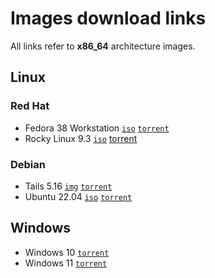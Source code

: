 # Images download links

All links refer to **x86_64** architecture images.

## Linux

### Red Hat

* Fedora 38 Workstation [`iso`](https://download.fedoraproject.org/pub/fedora/linux/releases/38/Workstation/x86_64/iso/Fedora-Workstation-Live-x86_64-38-1.6.iso) [`torrent`](https://torrent.fedoraproject.org/torrents/Fedora-Workstation-Live-x86_64-38.torrent)
* Rocky Linux 9.3 [`iso`](https://download.rockylinux.org/pub/rocky/9/isos/x86_64/Rocky-9.3-x86_64-dvd.iso) [torrent](https://download.rockylinux.org/pub/rocky/9/isos/x86_64/Rocky-9.3-x86_64-dvd.torrent)

### Debian

* Tails 5.16 [`img`](https://download.tails.net/tails/stable/tails-amd64-5.16/tails-amd64-5.16.img) [`torrent`](https://tails.net/torrents/files/tails-amd64-5.16.img.torrent)
* Ubuntu 22.04 [`iso`](https://releases.ubuntu.com/22.04/ubuntu-22.04.2-desktop-amd64.iso) [`torrent`](https://releases.ubuntu.com/22.04/ubuntu-22.04.2-desktop-amd64.iso.torrent)
<!--- * Kali Linux 2023.1 [`iso`](https://cdimage.kali.org/current/kali-linux-2023.2a-installer-amd64.iso) [`torrent`](https://cdimage.kali.org/current/kali-linux-2023.2a-installer-amd64.iso.torrent) --->

<!--- ### Server

* Fedora 38 Server [`iso`](https://download.fedoraproject.org/pub/fedora/linux/releases/38/Server/x86_64/iso/Fedora-Server-dvd-x86_64-38-1.6.iso) [`torrent`](https://torrent.fedoraproject.org/torrents/Fedora-Server-dvd-x86_64-38.torrent)
* Ubuntu Server 22.04 [`iso`](https://releases.ubuntu.com/22.04/ubuntu-22.04.2-live-server-amd64.iso) [`torrent`](https://releases.ubuntu.com/22.04/ubuntu-22.04.2-live-server-amd64.iso.torrent) --->

## Windows

* Windows 10 [`torrent`](https://rutracker.org/forum/dl.php?t=6346488)
* Windows 11 [`torrent`](https://rutracker.org/forum/dl.php?t=6285247)
